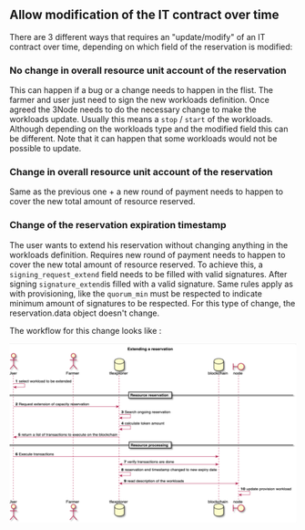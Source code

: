 ## Allow modification of the IT contract over time

There are 3 different ways that requires an "update/modify" of an IT contract over time, depending on which field of the reservation is modified:

### No change in overall resource unit account of the reservation

This can happen if a bug or a change needs to happen in the flist. 
The farmer and user just need to sign the new workloads definition. 
Once agreed the 3Node needs to do the necessary change to make the workloads update. Usually this means a `stop` / `start`  of the workloads. Although depending on the workloads type and the modified field this can be different. Note that it can happen that some workloads would not be possible to update.

### Change in overall resource unit account of the reservation

Same as the previous one + a new round of payment needs to happen to cover the new total amount of resource reserved.

### Change of the reservation expiration timestamp

The user wants to extend his reservation without changing anything in the workloads definition. 
Requires new round of payment needs to happen to cover the new total amount of resource reserved. 
To achieve this, a `signing_request_extend` field needs to be filled with valid signatures. 
After signing `signature_extend`is filled with a valid signature. Same rules apply as with provisioning, like the `quorum_min` must be respected to indicate minimum amount of signatures to be respected. 
For this type of change, the reservation.data object doesn't change. 

The workflow for this change looks like : 

![](workflow_extend_reservation.png)
